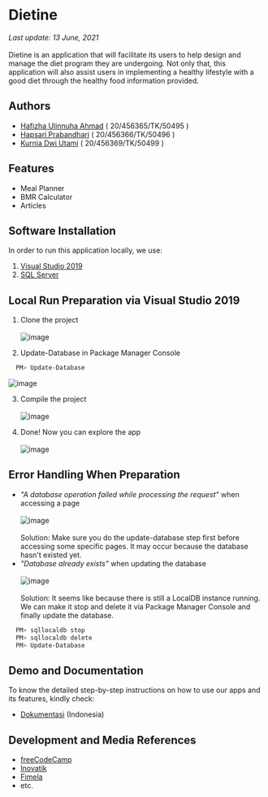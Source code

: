 
# Dietine
<em>Last update: 13 June, 2021</em><br><br>
Dietine is an application that will facilitate 
its users to help design and manage the diet program 
they are undergoing. Not only that, this application 
will also assist users in implementing a healthy 
lifestyle with a good diet through the healthy 
food information provided.

## Authors

- [Hafizha Ulinnuha Ahmad](https://github.com/hafizhaua) ( 20/456365/TK/50495 )
- [Hapsari Prabandhari](https://github.com/Hapsarip) ( 20/456366/TK/50496 )
- [Kurnia Dwi Utami](https://github.com/kurniakdu) ( 20/456369/TK/50499 )

## Features

- Meal Planner
- BMR Calculator
- Articles

## Software Installation 

In order to run this application locally, we use:
1. [Visual Studio 2019](https://visualstudio.microsoft.com/downloads/)
2. [SQL Server](https://www.microsoft.com/en-us/sql-server/sql-server-downloads)
  
## Local Run Preparation via Visual Studio 2019

1. Clone the project<br><br>
![image](https://user-images.githubusercontent.com/72615421/121808059-79bdcd80-cc89-11eb-825f-cc68624437ca.png)<br>

2. Update-Database in Package Manager Console<br>
```bash
  PM> Update-Database
```
![image](https://user-images.githubusercontent.com/72615421/121808070-86422600-cc89-11eb-8d8f-a3c9530287d4.png)<br>

3. Compile the project<br><br>
![image](https://user-images.githubusercontent.com/72615421/121808075-893d1680-cc89-11eb-8e1f-085e6674036c.png)<br>

4. Done! Now you can explore the app<br><br>
![image](https://user-images.githubusercontent.com/72615421/121814690-f316e980-cca4-11eb-8cda-134932d86193.png)<br>

## Error Handling When Preparation
- <em>"A database operation failed while processing the request"</em> when accessing a page<br><br>
![image](https://user-images.githubusercontent.com/72615421/121813382-649f6980-cc9e-11eb-957d-63f05b20b700.png)<br><br>
Solution: Make sure you do the update-database step first before accessing some specific pages. It may occur because the database hasn't existed yet.<br>
- <em>"Database already exists"</em> when updating the database<br><br>
![image](https://user-images.githubusercontent.com/72615421/121808369-b1794500-cc8a-11eb-97c5-c4daa373440d.png)<br><br>
Solution: It seems like because there is still a LocalDB instance running. We can make it stop and delete it via Package Manager Console and finally update the database.
```bash
  PM> sqllocaldb stop
  PM> sqllocaldb delete
  PM> Update-Database
```

## Demo and Documentation

To know the detailed step-by-step instructions on how to use our apps and its features, kindly check:
- [Dokumentasi](https://drive.google.com/file/d/13mlffrRQuRcLDuOLbUaG3V0cEgDDZaHb/view?usp=sharing) (Indonesia)

## Development and Media References
 - [freeCodeCamp](https://www.youtube.com/channel/UC8butISFwT-Wl7EV0hUK0BQ)
 - [Inovatik](https://inovatik.com/)
 - [Fimela](https://www.fimela.com/)
 - etc.
  
  
